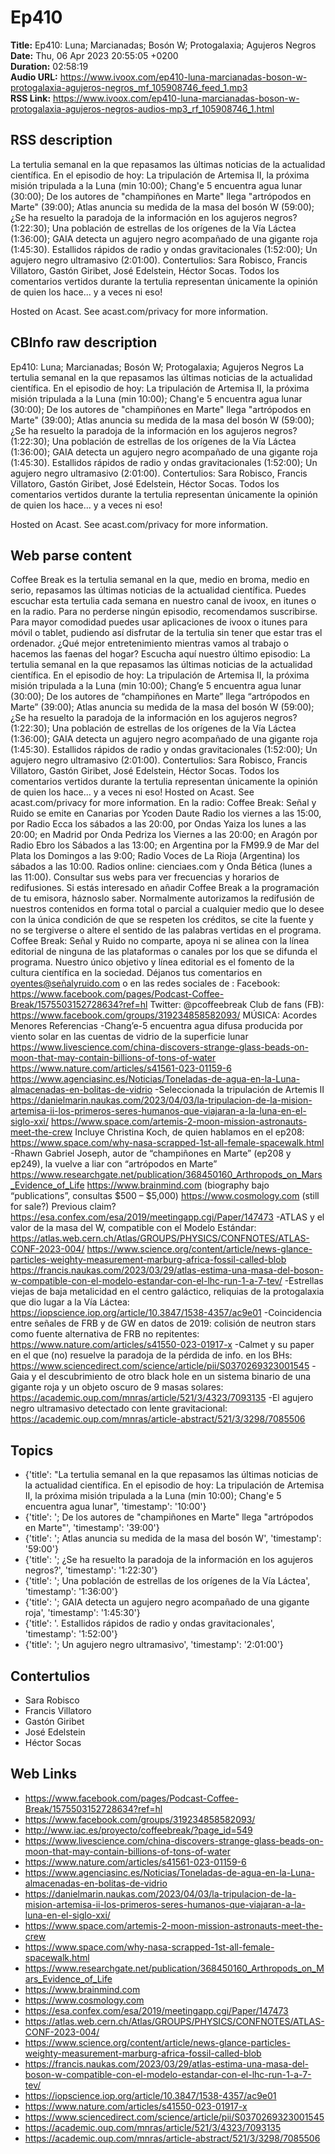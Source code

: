 # Ep410  
**Title:** Ep410: Luna; Marcianadas; Bosón W; Protogalaxia; Agujeros Negros  
**Date:** Thu, 06 Apr 2023 20:55:05 +0200  
**Duration:** 02:58:19  
**Audio URL:** https://www.ivoox.com/ep410-luna-marcianadas-boson-w-protogalaxia-agujeros-negros_mf_105908746_feed_1.mp3  
**RSS Link:** https://www.ivoox.com/ep410-luna-marcianadas-boson-w-protogalaxia-agujeros-negros-audios-mp3_rf_105908746_1.html  

## RSS description
La tertulia semanal en la que repasamos las últimas noticias de la actualidad científica. En el episodio de hoy: La tripulación de Artemisa II, la próxima misión tripulada a la Luna (min 10:00); Chang'e 5 encuentra agua lunar (30:00); De los autores de "champiñones en Marte" llega "artrópodos en Marte" (39:00); Atlas anuncia su medida de la masa del bosón W (59:00); ¿Se ha resuelto la paradoja de la información en los agujeros negros? (1:22:30); Una población de estrellas de los orígenes de la Vía Láctea (1:36:00); GAIA detecta un agujero negro acompañado de una gigante roja (1:45:30). Estallidos rápidos de radio y ondas gravitacionales (1:52:00); Un agujero negro ultramasivo (2:01:00). Contertulios: Sara Robisco, Francis Villatoro, Gastón Giribet, José Edelstein, Héctor Socas. Todos los comentarios vertidos durante la tertulia representan únicamente la opinión de quien los hace... y a veces ni eso!

 Hosted on Acast. See acast.com/privacy for more information.

## CBInfo raw description
Ep410: Luna; Marcianadas; Bosón W; Protogalaxia; Agujeros Negros
La tertulia semanal en la que repasamos las últimas noticias de la actualidad científica. En el episodio de hoy: La tripulación de Artemisa II, la próxima misión tripulada a la Luna (min 10:00); Chang'e 5 encuentra agua lunar (30:00); De los autores de "champiñones en Marte" llega "artrópodos en Marte" (39:00); Atlas anuncia su medida de la masa del bosón W (59:00); ¿Se ha resuelto la paradoja de la información en los agujeros negros? (1:22:30); Una población de estrellas de los orígenes de la Vía Láctea (1:36:00); GAIA detecta un agujero negro acompañado de una gigante roja (1:45:30). Estallidos rápidos de radio y ondas gravitacionales (1:52:00); Un agujero negro ultramasivo (2:01:00). Contertulios: Sara Robisco, Francis Villatoro, Gastón Giribet, José Edelstein, Héctor Socas. Todos los comentarios vertidos durante la tertulia representan únicamente la opinión de quien los hace... y a veces ni eso!



 Hosted on Acast. See acast.com/privacy for more information.




## Web parse content
Coffee Break es la tertulia semanal en la que, medio en broma, medio en serio, repasamos las últimas noticias de la actualidad científica. Puedes escuchar esta tertulia cada semana en nuestro canal de ivoox, en itunes o en la radio. Para no perderse ningún episodio, recomendamos suscribirse. Para mayor comodidad puedes usar aplicaciones de ivoox o itunes para móvil o tablet, pudiendo así disfrutar de la tertulia sin tener que estar tras el ordenador. ¿Qué mejor entretenimiento mientras vamos al trabajo o hacemos las faenas del hogar? Escucha aquí nuestro último episodio: La tertulia semanal en la que repasamos las últimas noticias de la actualidad científica. En el episodio de hoy: La tripulación de Artemisa II, la próxima misión tripulada a la Luna (min 10:00); Chang’e 5 encuentra agua lunar (30:00); De los autores de “champiñones en Marte” llega “artrópodos en Marte” (39:00); Atlas anuncia su medida de la masa del bosón W (59:00); ¿Se ha resuelto la paradoja de la información en los agujeros negros? (1:22:30); Una población de estrellas de los orígenes de la Vía Láctea (1:36:00); GAIA detecta un agujero negro acompañado de una gigante roja (1:45:30). Estallidos rápidos de radio y ondas gravitacionales (1:52:00); Un agujero negro ultramasivo (2:01:00). Contertulios: Sara Robisco, Francis Villatoro, Gastón Giribet, José Edelstein, Héctor Socas. Todos los comentarios vertidos durante la tertulia representan únicamente la opinión de quien los hace… y a veces ni eso! Hosted on Acast. See acast.com/privacy for more information. En la radio: Coffee Break: Señal y Ruido se emite en Canarias por Ycoden Daute Radio los viernes a las 15:00, por Radio Ecca los sábados a las 20:00, por Ondas Yaiza los lunes a las 20:00; en Madrid por Onda Pedriza los Viernes a las 20:00; en Aragón por Radio Ebro los Sábados a las 13:00; en Argentina por la FM99.9 de Mar del Plata los Domingos a las 9:00; Radio Voces de La Rioja (Argentina) los sábados a las 10:00. Radios online: cienciaes.com y Onda Bética (lunes a las 11:00). Consultar sus webs para ver frecuencias y horarios de redifusiones. Si estás interesado en añadir Coffee Break a la programación de tu emisora, háznoslo saber. Normalmente autorizamos la redifusión de nuestros contenidos en forma total o parcial a cualquier medio que lo desee con la única condición de que se respeten los créditos, se cite la fuente y no se tergiverse o altere el sentido de las palabras vertidas en el programa. Coffee Break: Señal y Ruido no comparte, apoya ni se alinea con la línea editorial de ninguna de las plataformas o canales por los que se difunda el programa. Nuestro único objetivo y línea editorial es el fomento de la cultura científica en la sociedad. Déjanos tus comentarios en oyentes@señalyruido.com o en las redes sociales de : Facebook: https://www.facebook.com/pages/Podcast-Coffee-Break/1575503152728634?ref=hl Twitter: @pcoffeebreak Club de fans (FB): https://www.facebook.com/groups/319234858582093/ MÚSICA: Acordes Menores Referencias -Chang’e-5 encuentra agua difusa producida por viento solar en las cuentas de vidrio de la superficie lunar https://www.livescience.com/china-discovers-strange-glass-beads-on-moon-that-may-contain-billions-of-tons-of-water https://www.nature.com/articles/s41561-023-01159-6 https://www.agenciasinc.es/Noticias/Toneladas-de-agua-en-la-Luna-almacenadas-en-bolitas-de-vidrio -Seleccionada la tripulación de Artemis II https://danielmarin.naukas.com/2023/04/03/la-tripulacion-de-la-mision-artemisa-ii-los-primeros-seres-humanos-que-viajaran-a-la-luna-en-el-siglo-xxi/ https://www.space.com/artemis-2-moon-mission-astronauts-meet-the-crew Incluye Christina Koch, de quien hablamos en el ep208: https://www.space.com/why-nasa-scrapped-1st-all-female-spacewalk.html -Rhawn Gabriel Joseph, autor de “champiñones en Marte” (ep208 y ep249), la vuelve a liar con “artrópodos en Marte” https://www.researchgate.net/publication/368450160_Arthropods_on_Mars_Evidence_of_Life https://www.brainmind.com (biography bajo “publications”, consultas $500 – $5,000) https://www.cosmology.com (still for sale?) Previous claim? https://esa.confex.com/esa/2019/meetingapp.cgi/Paper/147473 -ATLAS y el valor de la masa del W, compatible con el Modelo Estándar: https://atlas.web.cern.ch/Atlas/GROUPS/PHYSICS/CONFNOTES/ATLAS-CONF-2023-004/ https://www.science.org/content/article/news-glance-particles-weighty-measurement-marburg-africa-fossil-called-blob https://francis.naukas.com/2023/03/29/atlas-estima-una-masa-del-boson-w-compatible-con-el-modelo-estandar-con-el-lhc-run-1-a-7-tev/ -Estrellas viejas de baja metalicidad en el centro galáctico, reliquias de la protogalaxia que dio lugar a la Vía Láctea: https://iopscience.iop.org/article/10.3847/1538-4357/ac9e01 -Coincidencia entre señales de FRB y de GW en datos de 2019: colisión de neutron stars como fuente alternativa de FRB no repitentes: https://www.nature.com/articles/s41550-023-01917-x -Calmet y su paper en el que (no) resuelve la paradoja de la pérdida de info. en los BHs: https://www.sciencedirect.com/science/article/pii/S0370269323001545 -Gaia y el descubrimiento de otro black hole en un sistema binario de una gigante roja y un objeto oscuro de 9 masas solares: https://academic.oup.com/mnras/article/521/3/4323/7093135 -El agujero negro ultramasivo detectado con lente gravitacional: https://academic.oup.com/mnras/article-abstract/521/3/3298/7085506

## Topics
- {'title': "La tertulia semanal en la que repasamos las últimas noticias de la actualidad científica. En el episodio de hoy: La tripulación de Artemisa II, la próxima misión tripulada a la Luna (min 10:00); Chang'e 5 encuentra agua lunar", 'timestamp': '10:00'}
- {'title': '; De los autores de "champiñones en Marte" llega "artrópodos en Marte"', 'timestamp': '39:00'}
- {'title': '; Atlas anuncia su medida de la masa del bosón W', 'timestamp': '59:00'}
- {'title': '; ¿Se ha resuelto la paradoja de la información en los agujeros negros?', 'timestamp': '1:22:30'}
- {'title': '; Una población de estrellas de los orígenes de la Vía Láctea', 'timestamp': '1:36:00'}
- {'title': '; GAIA detecta un agujero negro acompañado de una gigante roja', 'timestamp': '1:45:30'}
- {'title': '. Estallidos rápidos de radio y ondas gravitacionales', 'timestamp': '1:52:00'}
- {'title': '; Un agujero negro ultramasivo', 'timestamp': '2:01:00'}
## Contertulios
- Sara Robisco
- Francis Villatoro
- Gastón Giribet
- José Edelstein
- Héctor Socas
## Web Links
- https://www.facebook.com/pages/Podcast-Coffee-Break/1575503152728634?ref=hl
- https://www.facebook.com/groups/319234858582093/
- http://www.iac.es/proyecto/coffeebreak/?page_id=549
- https://www.livescience.com/china-discovers-strange-glass-beads-on-moon-that-may-contain-billions-of-tons-of-water
- https://www.nature.com/articles/s41561-023-01159-6
- https://www.agenciasinc.es/Noticias/Toneladas-de-agua-en-la-Luna-almacenadas-en-bolitas-de-vidrio
- https://danielmarin.naukas.com/2023/04/03/la-tripulacion-de-la-mision-artemisa-ii-los-primeros-seres-humanos-que-viajaran-a-la-luna-en-el-siglo-xxi/
- https://www.space.com/artemis-2-moon-mission-astronauts-meet-the-crew
- https://www.space.com/why-nasa-scrapped-1st-all-female-spacewalk.html
- https://www.researchgate.net/publication/368450160_Arthropods_on_Mars_Evidence_of_Life
- https://www.brainmind.com
- https://www.cosmology.com
- https://esa.confex.com/esa/2019/meetingapp.cgi/Paper/147473
- https://atlas.web.cern.ch/Atlas/GROUPS/PHYSICS/CONFNOTES/ATLAS-CONF-2023-004/
- https://www.science.org/content/article/news-glance-particles-weighty-measurement-marburg-africa-fossil-called-blob
- https://francis.naukas.com/2023/03/29/atlas-estima-una-masa-del-boson-w-compatible-con-el-modelo-estandar-con-el-lhc-run-1-a-7-tev/
- https://iopscience.iop.org/article/10.3847/1538-4357/ac9e01
- https://www.nature.com/articles/s41550-023-01917-x
- https://www.sciencedirect.com/science/article/pii/S0370269323001545
- https://academic.oup.com/mnras/article/521/3/4323/7093135
- https://academic.oup.com/mnras/article-abstract/521/3/3298/7085506